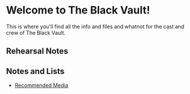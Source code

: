 # Welcome to The Black Vault!

This is where you'll find all the info and files and whatnot for the cast and crew of The Black Vault. 

## Rehearsal Notes

## Notes and Lists

* [Recommended Media](medialist.md)

